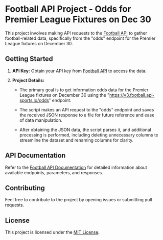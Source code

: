 # Football API Project - Odds for Premier League Fixtures on Dec 30

This project involves making API requests to the [Football API](https://v3.football.api-sports.io) to gather football-related data, specifically from the "odds" endpoint for the Premier League fixtures on December 30.

## Getting Started

1. **API Key:**
   Obtain your API key from [Football API](https://www.api-sports.io/) to access the data.

2. **Project Details:**
   - The primary goal is to get information odds data for the Premier League fixtures on December 30 using the "https://v3.football.api-sports.io/odds" endpoint.

   - The script makes an API request to the "odds" endpoint and saves the received JSON response to a file for future reference and ease of data manipulation.

   - After obtaining the JSON data, the script parses it, and additional processing is performed, including deleting unnecessary columns to streamline the dataset and renaming columns for clarity.


## API Documentation

Refer to the [Football API Documentation](https://www.api-sports.io/documentation/football/v3) for detailed information about available endpoints, parameters, and responses. 

## Contributing

Feel free to contribute to the project by opening issues or submitting pull requests.

## License

This project is licensed under the [MIT License](LICENSE).
